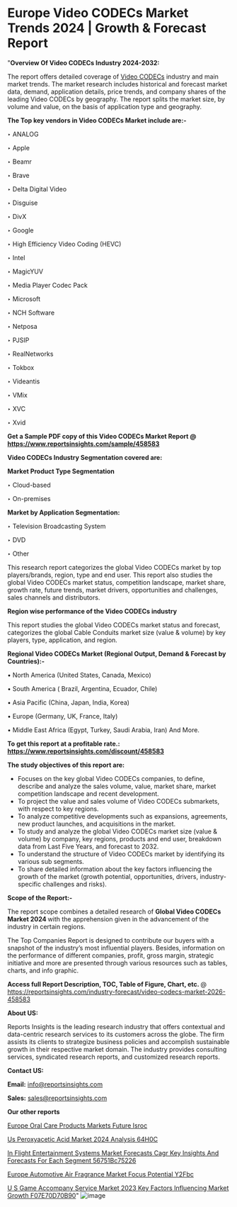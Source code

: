 # Europe Video CODECs Market Trends 2024 | Growth & Forecast Report

"<strong>Overview Of Video CODECs Industry 2024-2032:</strong>

The report offers detailed coverage of <a href=https://www.reportsinsights.com/sample/458583>Video CODECs</a> industry and main market trends. The market research includes historical and forecast market data, demand, application details, price trends, and company shares of the leading Video CODECs by geography. The report splits the market size, by volume and value, on the basis of application type and geography.

<strong>The Top key vendors in Video CODECs Market include are:- </strong>

‣ ANALOG

‣ Apple

‣ Beamr

‣ Brave

‣ Delta Digital Video

‣ Disguise

‣ DivX

‣ Google

‣ High Efficiency Video Coding (HEVC)

‣ Intel

‣ MagicYUV

‣ Media Player Codec Pack

‣ Microsoft

‣ NCH Software

‣ Netposa

‣ PJSIP

‣ RealNetworks

‣ Tokbox

‣ Videantis

‣ VMix

‣ XVC

‣ Xvid

<strong>Get a Sample PDF copy of this Video CODECs Market Report </strong><strong>@ <a href=https://www.reportsinsights.com/sample/458583 style=color:#0000ff;>https://www.reportsinsights.com/sample/458583</a> </strong>

<strong>Video CODECs Industry Segmentation covered are:</strong>

<strong>Market Product Type Segmentation</strong>

‣ Cloud-based

‣ On-premises

<strong>Market by Application Segmentation:</strong>

‣ Television Broadcasting System

‣ DVD

‣ Other

This research report categorizes the global Video CODECs market by top players/brands, region, type and end user. This report also studies the global Video CODECs market status, competition landscape, market share, growth rate, future trends, market drivers, opportunities and challenges, sales channels and distributors.

<strong>Region wise performance of the Video CODECs industry</strong><strong> </strong>

This report studies the global Video CODECs market status and forecast, categorizes the global Cable Conduits market size (value &amp; volume) by key players, type, application, and region. 

<strong>Regional Video CODECs Market (Regional Output, Demand &amp; Forecast by Countries):-</strong>

• North America (United States, Canada, Mexico)

• South America ( Brazil, Argentina, Ecuador, Chile)

• Asia Pacific (China, Japan, India, Korea)

• Europe (Germany, UK, France, Italy)

• Middle East Africa (Egypt, Turkey, Saudi Arabia, Iran) And More.

<strong>To get this report at a profitable rate.: <a href=https://www.reportsinsights.com/discount/458583 style=color:#0000ff;>https://www.reportsinsights.com/discount/458583</a></strong>

<strong>The study objectives of this report are:</strong>
<ul>
  <li>Focuses on the key global Video CODECs companies, to define, describe and analyze the sales volume, value, market share, market competition landscape and recent development.</li>
  <li>To project the value and sales volume of Video CODECs submarkets, with respect to key regions.</li>
  <li>To analyze competitive developments such as expansions, agreements, new product launches, and acquisitions in the market.</li>
  <li>To study and analyze the global Video CODECs market size (value &amp; volume) by company, key regions, products and end user, breakdown data from Last Five Years, and forecast to 2032.</li>
  <li>To understand the structure of Video CODECs market by identifying its various sub segments.</li>
  <li>To share detailed information about the key factors influencing the growth of the market (growth potential, opportunities, drivers, industry-specific challenges and risks).</li>
</ul>
<strong>Scope of the Report:-</strong><strong> </strong>

The report scope combines a detailed research of <strong>Global Video CODECs Market 2024 </strong>with the apprehension given in the advancement of the industry in certain regions.

The Top Companies Report is designed to contribute our buyers with a snapshot of the industry’s most influential players. Besides, information on the performance of different companies, profit, gross margin, strategic initiative and more are presented through various resources such as tables, charts, and info graphic.

<strong>Access full Report Description, TOC, Table of Figure, Chart, etc. </strong>@   <a href=https://reportsinsights.com/industry-forecast/video-codecs-market-2026-458583 style=color:#0000ff;>https://reportsinsights.com/industry-forecast/video-codecs-market-2026-458583</a>

<strong>About US:</strong>

Reports Insights is the leading research industry that offers contextual and data-centric research services to its customers across the globe. The firm assists its clients to strategize business policies and accomplish sustainable growth in their respective market domain. The industry provides consulting services, syndicated research reports, and customized research reports.

<strong>Contact US:</strong>

<p class=""""><b>Email:</b> <a href=mailto:info@reportsinsights.com>info@reportsinsights.com</a></p>
<p class=""""><b>Sales:</b> <a href=mailto:sales@reportsinsights.com>sales@reportsinsights.com</a></p>

<strong>Our other reports</strong>

<a href=https://www.linkedin.com/pulse/europe-oral-care-products-markets-future-isroc/>Europe Oral Care Products Markets Future Isroc</a>

<a href=https://www.linkedin.com/pulse/us-peroxyacetic-acid-market-2024-analysis-64h0c/>Us Peroxyacetic Acid Market 2024 Analysis 64H0C</a>

<a href=https://medium.com/@jadhaosuchit578/in-flight-entertainment-systems-market-forecasts-cagr-key-insights-and-forecasts-for-each-segment-56751bc75226>In Flight Entertainment Systems Market Forecasts Cagr Key Insights And Forecasts For Each Segment 56751Bc75226</a>

<a href=https://www.linkedin.com/pulse/europe-automotive-air-fragrance-market-focus-potential-y2fbc/>Europe Automotive Air Fragrance Market Focus Potential Y2Fbc</a>

<a href=https://medium.com/@g65914336/u-s-game-accompany-service-market-2023-key-factors-influencing-market-growth-f07e70d70b90>U S Game Accompany Service Market 2023 Key Factors Influencing Market Growth F07E70D70B90</a>"
![image](https://github.com/Reportsinsights123/RIgrowth/assets/158415881/d92a49cf-d3cf-4159-8ee3-13d2c03d0ebd)


